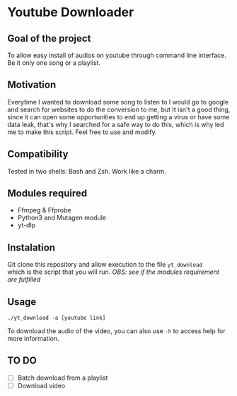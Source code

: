 # Youtube Downloader


## Goal of the project
 To allow easy install of audios on youtube through command line interface. Be it only one song or a playlist.


 ## Motivation
 Everytime I wanted to download some song to listen to I would go to google and search for websites to do the conversion to me, but It isn't a good thing, since it can open some opportunities to end up getting a virus or have some data leak, that's why I searched for a safe way to do this, which is why led me to make this script. Feel free to use and modify.


 ## Compatibility
  Tested in two shells: Bash and Zsh. Work like a charm.


## Modules required
 - Ffmpeg & Ffprobe
 - Python3 and Mutagen module
 - yt-dlp


## Instalation
 Git clone this repository and allow execution to the file `yt_download`  
 which is the script that you will run.
*OBS: see if the modules requirement are fulfilled*

## Usage
```
./yt_download -a [youtube link]
```
To download the audio of the video, you can also use `-h` to access help for more information.


## TO DO
- [ ]  Batch download from a playlist
- [ ]  Download video
